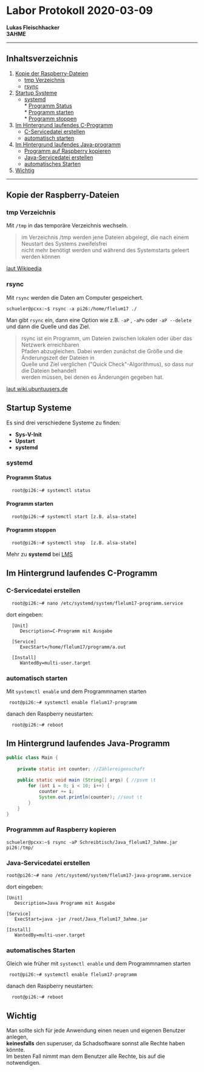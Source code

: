 # Labor Protokoll 2020-03-09
         
**Lukas Fleischhacker**       
**3AHME**   

----------------------------
## Inhaltsverzeichnis    
1) [Kopie der Raspberry-Dateien](#kopie-der-raspberry-dateien)  
   * [tmp Verzeichnis](#tmp-verzeichnis)  
   * [rsync](#rsync)   
2) [Startup Systeme](#startup-systeme)
   * [systemd](#systemd)            
         * [Programm Status](#programm-status)                 
         * [Programm starten](#programm-starten)               
         * [Programm stoppen](#programm-stoppen)  
3) [Im Hintergrund laufendes C-Programm](#im-hintergrund-laufendes-c-programm)
   * [C-Servicedatei erstellen](#c-servicedatei-erstellen)
   * [automatisch starten](#automatisch-starten)               
4) [Im Hintergrund laufendes Java-programm](#im-hintergrund-laufendes-java-programm)
   * [Programm auf Raspberry kopieren](#programm-auf-raspberry-kopieren)
   * [Java-Servicedatei erstellen](#java-servicedatei-erstellen)
   * [automatisches Starten](#automatisches-starten)
5) [Wichtig](#wichtig)
----------------------------        

## Kopie der Raspberry-Dateien

### tmp Verzeichnis
Mit ````/tmp```` in das temporäre Verzeichnis wechseln.   
> im Verzeichnis /tmp werden jene Dateien abgelegt, die nach einem Neustart des Systems zweifelsfrei                 
nicht mehr benötigt werden und während des Systemstarts geleert werden können          
    
[laut Wikipedia](https://de.wikipedia.org/wiki/Temporäre_Datei)    

### rsync
Mit ````rsync```` werden die Daten am Computer gespeichert. 

    schueler@pcxx:~$ rsync -a pi26:/home/flelum17 ./
    
Man gibt ````rsync```` ein, dann eine Option wie z.B. ````-aP```` , ````-aPn```` oder ````-aP --delete````           
und dann die Quelle und das Ziel. 

> rsync ist ein Programm, um Dateien zwischen lokalen oder über das Netzwerk erreichbaren          
Pfaden abzugleichen. Dabei werden zunächst die Größe und die Änderungszeit der Dateien in          
Quelle und Ziel verglichen ("Quick Check"-Algorithmus), so dass nur die Dateien behandelt                   
werden müssen, bei denen es Änderungen gegeben hat.            
    
[laut wiki.ubuntuusers.de](https://wiki.ubuntuusers.de/rsync/)

## Startup Systeme
Es sind drei verschiedene Systeme zu finden:          

* **Sys-V-Init**
* **Upstart**
* **systemd**

### systemd

#### Programm Status

      root@pi26:~# systemctl status

#### Programm starten

      root@pi26:~# systemctl start [z.B. alsa-state]

#### Programm stoppen
    
      root@pi26:~# systemctl stop  [z.B. alsa-state]
      
Mehr zu **systemd** bei [LMS](https://lms.at/dotlrn/classes/informatik/610437.3AHME_LA1SX.19_20/xolrn/9F2714A93B69A.symlink?resource_id=0-420357452&m=view#155470713)
    
    
##   Im Hintergrund laufendes C-Programm 

### C-Servicedatei erstellen

      root@pi26:~# nano /etc/systemd/system/flelum17-programm.service
      
dort eingeben:

      [Unit]
         Description=C-Programm mit Ausgabe

      [Service]
         ExecStart=/home/flelum17/programm/a.out
         
      [Install]
         WantedBy=multi-user.target
          
### automatisch starten
Mit ````systemctl enable```` und dem Programmnamen starten              
     
     root@pi26:~# systemctl enable flelum17-programm
  
danach den Raspberry neustarten:

      root@pi26:~# reboot
      
## Im Hintergrund laufendes Java-Programm

````java
public class Main {
    
    private static int counter; //Zählereigenschaft
    
    public static void main (String[] args) { //psvm \t
        for (int i = 0; i < 10; i++) {
            counter += i;
            System.out.println(counter); //sout \t
        }
    }
}
````
### Programmm auf Raspberry kopieren 

    schueler@pcxx:~$ rsync -aP Schreibtisch/Java_flelum17_3ahme.jar pi26:/tmp/
    
### Java-Servicedatei erstellen

    root@pi26:~# nano /etc/systemd/system/flelum17-java-programm.service
    
dort eingeben:

    [Unit]
       Description=Java Programm mit Ausgabe

    [Service]
       ExecStart=java -jar /root/Java_flelum17_3ahme.jar

    [Install]
       WantedBy=multi-user.target
       
### automatisches Starten
Gleich wie früher mit ````systemctl enable```` und dem Programmnamen starten              
     
     root@pi26:~# systemctl enable flelum17-programm
  
danach den Raspberry neustarten:

      root@pi26:~# reboot
 
## Wichtig
Man sollte sich für jede Anwendung einen neuen und eigenen Benutzer anlegen,                 
**keinesfalls** den superuser, da Schadsoftware sonnst alle Rechte haben könnte.          
Im besten Fall nimmt man dem Benutzer alle Rechte, bis auf die notwendigen.               

